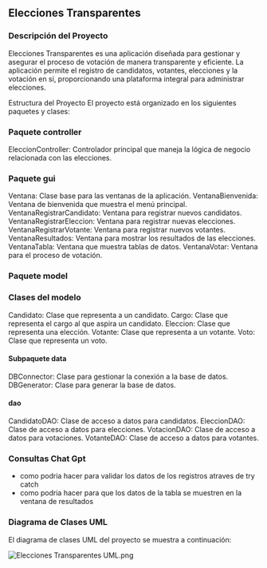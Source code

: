 ## Elecciones Transparentes
### Descripción del Proyecto
Elecciones Transparentes es una aplicación diseñada para gestionar y asegurar el proceso de votación de manera transparente y eficiente. La aplicación permite el registro de candidatos, votantes, elecciones y la votación en sí, proporcionando una plataforma integral para administrar elecciones.

Estructura del Proyecto
El proyecto está organizado en los siguientes paquetes y clases:

### Paquete controller
EleccionController: Controlador principal que maneja la lógica de negocio relacionada con las elecciones.
### Paquete gui
Ventana: Clase base para las ventanas de la aplicación.
VentanaBienvenida: Ventana de bienvenida que muestra el menú principal.
VentanaRegistrarCandidato: Ventana para registrar nuevos candidatos.
VentanaRegistrarEleccion: Ventana para registrar nuevas elecciones.
VentanaRegistrarVotante: Ventana para registrar nuevos votantes.
VentanaResultados: Ventana para mostrar los resultados de las elecciones.
VentanaTabla: Ventana que muestra tablas de datos.
VentanaVotar: Ventana para el proceso de votación.
### Paquete model
### Clases del modelo
Candidato: Clase que representa a un candidato.
Cargo: Clase que representa el cargo al que aspira un candidato.
Eleccion: Clase que representa una elección.
Votante: Clase que representa a un votante.
Voto: Clase que representa un voto.
#### Subpaquete data
DBConnector: Clase para gestionar la conexión a la base de datos.
DBGenerator: Clase para generar la base de datos.
#### dao
CandidatoDAO: Clase de acceso a datos para candidatos.
EleccionDAO: Clase de acceso a datos para elecciones.
VotacionDAO: Clase de acceso a datos para votaciones.
VotanteDAO: Clase de acceso a datos para votantes.

### Consultas Chat Gpt
* como podria hacer para validar los datos de los registros atraves de try catch
* como podria hacer para que los datos de la tabla se muestren en la ventana de resultados

### Diagrama de Clases UML
El diagrama de clases UML del proyecto se muestra a continuación:

![Elecciones Transparentes UML.png](Elecciones%20Transparentes%20UML.png)

